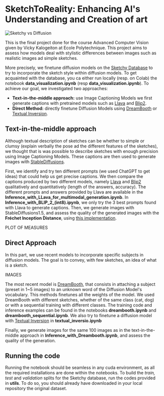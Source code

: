 # SketchToReality: Enhancing AI's Understanding and Creation of art

![Sketchy vs Diffusion](/path/to/image.png "Intro Image")

This is the final project done for the course Advanced Computer Vision given by Vicky Kalogeiton at Ecole Polytechnique. This project aims to assess how models deal with stylistic differences between images such as realistic images ad simple sketches. 

More precisely, we finetune diffusion models on the [Sketchy Database](https://faculty.cc.gatech.edu/~hays/tmp/sketchy-database.pdf) to try to incorporate the sketch style within diffusion models. To get acquainted with the database, you ca either run locally (resp. on Colab) the notebook **data_visualization.ipynb** (resp **data_visualization.ipynb**).
To achieve our goal, we investigated two approaches:

- **Text-in-the-middle approach:** use Image Captioning Models we first generate captions with pretrained models such as [Llava](https://huggingface.co/docs/transformers/model_doc/llava) and [Blip2](https://huggingface.co/docs/transformers/model_doc/blip-2).
- **Direct Method:** directly finetune Diffusion Models using [DreamBooth](https://dreambooth.github.io) or [Textual Inversion](https://textual-inversion.github.io).

## Text-in-the-middle approach

Although textual description of sketches can be whether to simple or clumsy (explain verbally the pose ad the different features of the sketches), we thought that is was possible to describe sketches with enough precision using Image Captioning Models. These captions are then used to generate images with [StableDiffusions](https://huggingface.co/spaces/stabilityai/stable-diffusion). 

First, we identify and try ten different prompts (we used ChatGPT to get ideas) that could help us get precise captions. We then compare the captions produced by two different models, namely [Llava](https://huggingface.co/docs/transformers/model_doc/llava) and [Blip2](https://huggingface.co/docs/transformers/model_doc/blip-2) qualitatively and quantitatively (length of the answers, accuracy). The different prompts and answers provided by Llava are available in the **Inference_with_LLava_for_multimodal_generation.ipynb**. In **Inference_with_BLIP_2_(int8).ipynb**, we only try the 3 best prompts found with Llava to generate captions.
Then, we generate images with StableDiffusions1.5, and assess the quality of the generated images with the **Fréchet Inception Distance**, using [this implementation](https://github.com/mseitzer/pytorch-fid).


PLOT OF MEASURES 

## Direct Approach

In this part, we use recent models to incorporate specific subjects in diffusion models. The goal is to convey, with few sketches, an idea of what is a sketch.

IMAGES 

The most recent model is [DreamBooth](https://dreambooth.github.io), that consists in attaching a subject (preset in 1~5 images) to an unknown word of the Diffusion Model's vocabulary. This methods finetunes all the weights of the model. We used DreamBooth with different sketches, whether of the same class (cat, dog) or with a sequential training with different classes. The training code and inference examples can be found in the notebooks **dreambooth.ipynb** and **dreambooth_sequential.ipynb**. 
 We also try to finetune a diffusion model with [Textual Inversion](https://textual-inversion.github.io) in **textual_inversio.ipynb**

Finally, we generate images for the same 100 images as in the text-in-the-middle approach in **Inference_with_Dreambooth.ipynb**, and assess the quality of the generation.

## Running the code

Running the notebook should be seamless in any cuda environment, as all the required installations are done within the notebooks. To build the *train, test* and *validation* splits for the Sketchy database, run the codes provided in **utils**. To do so, you should already have downloaded in your local repository the original dataset.

